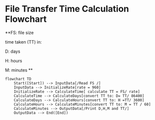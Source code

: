 # File Transfer Time Calculation Flowchart
**FS: file size
 
 time taken (TT) in:

 D: days

 H: hours
 
 M: minutes
**

```mermaid
flowchart TD
    Start([Start]) --> InputData[/Read FS /]
    InputData --> InitializeRate[rate = 960]
    InitializeRate --> CalculateTime[ calculate TT = FS/ rate]
    CalculateTime --> CalculateDays[convert TT to: D= TT/ 86400]
    CalculateDays --> CalculateHours[convert TT to: H =TT/ 3600]
    CalculateHours --> CalculateMinutes[convert TT to: M = TT / 60]
    CalculateMinutes --> OutputData[/Print D,H,M and TT/]
    OutputData --> End([End])
